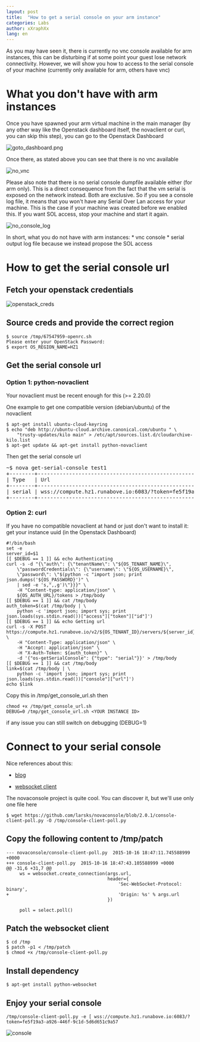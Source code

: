```yaml
---
layout: post
title:  "How to get a serial console on your arm instance"
categories: Labs
author: xXraphXx
lang: en
---
```


As you may have seen it, there is currently no vnc console available for arm instances, this can be disturbing if at some point your guest
lose network connectivity. However, we will show you how to access to the serial console of your machine 
(currently only available for arm, others have vnc)

# What you don't have with arm instances

Once you have spawned your arm virtual machine in the main manager (by any other way like the Openstack dashboard itself, the novaclient or curl, you can skip this step), you can go to the Openstack Dashboard

![goto_dashboard.png](/kb/images/2015-10-16-how-to-serial-console-arm-instance/goto_dashboard.png)

Once there, as stated above you can see that there is no vnc available

![no_vnc](/kb/images/2015-10-16-how-to-serial-console-arm-instance/no_vnc.png)

Please also note that there is no serial console dumpfile available either (for arm only). This is a direct consequence from the fact that the vm serial is exposed on the network instead. 
Both are exclusive. 
So if you see a console log file, it means that you won't have any Serial Over Lan access for your machine.
This is the case if your machine was created before we enabled this. 
If you want SOL access, stop your machine and start it again.

![no_console_log](/kb/images/2015-10-16-how-to-serial-console-arm-instance/no_console_log.png)

In short, what you do not have with arm instances:
    * vnc console
    * serial output log file because we instead propose the SOL access

# How to get the serial console url

## Fetch your openstack credentials

![openstack_creds](/kb/images/2015-10-16-how-to-serial-console-arm-instance/openstack_creds.png)


## Source creds and provide the correct region

```
$ source /tmp/67547959-openrc.sh 
Please enter your OpenStack Password: 
$ export OS_REGION_NAME=HZ1
```

## Get the serial console url

### Option 1: python-novaclient 

Your novaclient must be recent enough for this (>= 2.20.0)

One example to get one compatible version (debian/ubuntu) of the novaclient

```
$ apt-get install ubuntu-cloud-keyring
$ echo "deb http://ubuntu-cloud.archive.canonical.com/ubuntu " \
    "trusty-updates/kilo main" > /etc/apt/sources.list.d/cloudarchive-kilo.list
$ apt-get update && apt-get install python-novaclient
```

Then get the serial console url

<pre>
~$ nova get-serial-console test1 
+--------+--------------------------------------------------------------------------------+
| Type   | Url                                                                            |
+--------+--------------------------------------------------------------------------------+
| serial | wss://compute.hz1.runabove.io:6083/?token=fe5f19a3-a926-446f-9c1d-5d6d651c9a57 |
+--------+--------------------------------------------------------------------------------+
</pre>

### Option 2: curl

If you have no compatible novaclient at hand or just don't want to install it: get your instance uuid (in the Openstack Dashboard)

```
#!/bin/bash
set -e
server_id=$1
[[ $DEBUG == 1 ]] && echo Authenticating
curl -s -d "{\"auth\": {\"tenantName\": \"${OS_TENANT_NAME}\", 
    \"passwordCredentials\": {\"username\": \"${OS_USERNAME}\", 
    \"password\": \"$(python -c "import json; print json.dumps('${OS_PASSWORD}')" \
    | sed -e 's,",,g')\"}}}" \
    -H "Content-type: application/json" \
    ${OS_AUTH_URL}/tokens > /tmp/body
[[ $DEBUG == 1 ]] && cat /tmp/body
auth_token=$(cat /tmp/body | \
    python -c 'import json; import sys; print json.loads(sys.stdin.read())["access"]["token"]["id"]')
[[ $DEBUG == 1 ]] && echo Getting url
curl -s -X POST https://compute.hz1.runabove.io/v2/${OS_TENANT_ID}/servers/${server_id}/action \
    -H "Content-Type: application/json" \
    -H "Accept: application/json" \
    -H "X-Auth-Token: ${auth_token}" \
    -d '{"os-getSerialConsole": {"type": "serial"}}' > /tmp/body
[[ $DEBUG == 1 ]] && cat /tmp/body
link=$(cat /tmp/body | \
    python -c 'import json; import sys; print json.loads(sys.stdin.read())["console"]["url"]')
echo $link
```

Copy this in /tmp/get_console_url.sh then

```
chmod +x /tmp/get_console_url.sh
DEBUG=0 /tmp/get_console_url.sh <YOUR INSTANCE ID>
```

if any issue you can still switch on debugging (DEBUG=1)

# Connect to your serial console


Nice references about this:

* [blog](http://blog.oddbit.com/2014/12/22/accessing-the-serial-console-of-your-nova-servers/)

* [websocket client](https://github.com/larsks/novaconsole/)


The novaconsole project is quite cool. You can discover it, but we'll use only one file here

```
$ wget https://github.com/larsks/novaconsole/blob/2.0.1/console-client-poll.py -O /tmp/console-client-poll.py
```

## Copy the following content to /tmp/patch

```
--- novaconsole/console-client-poll.py	2015-10-16 18:47:11.745588999 +0000
+++ console-client-poll.py	2015-10-16 18:47:43.105588999 +0000
@@ -31,6 +31,7 @@
     ws = websocket.create_connection(args.url,
                                      header={
                                          'Sec-WebSocket-Protocol: binary',
+                                         'Origin: %s' % args.url
                                      })
 
     poll = select.poll()
```

## Patch the websocket client

```
$ cd /tmp
$ patch -p1 < /tmp/patch
$ chmod +x /tmp/console-client-poll.py
```

## Install dependency

```
$ apt-get install python-websocket
```

## Enjoy your serial console

```
/tmp/console-client-poll.py -e [ wss://compute.hz1.runabove.io:6083/?token=fe5f19a3-a926-446f-9c1d-5d6d651c9a57
```

![console](/kb/images/2015-10-16-how-to-serial-console-arm-instance/serial_console.png)

